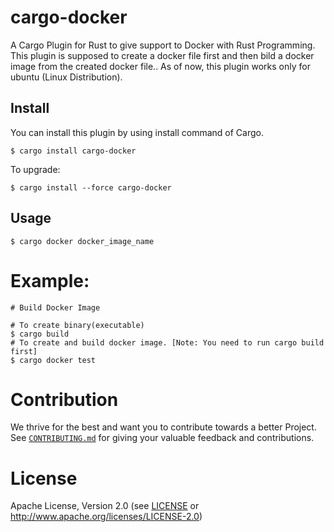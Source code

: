 # cargo-docker
A Cargo Plugin for Rust to give support to Docker with Rust Programming.
This plugin is supposed to create a docker file first and then bild a docker image from the created docker file..
As of now, this plugin works only for ubuntu (Linux Distribution).

## Install

You can install this plugin by using install command of Cargo.

```
$ cargo install cargo-docker
```

To upgrade:

```
$ cargo install --force cargo-docker
```

## Usage

```
$ cargo docker docker_image_name
```

# Example:

```
# Build Docker Image

# To create binary(executable)
$ cargo build
# To create and build docker image. [Note: You need to run cargo build first]
$ cargo docker test

```
# Contribution

We thrive for the best and want you to contribute towards a better Project. See [`CONTRIBUTING.md`](CONTRIBUTING.md) for giving your valuable feedback and contributions.

# License

Apache License, Version 2.0 (see [LICENSE](LICENSE) or <http://www.apache.org/licenses/LICENSE-2.0>)

